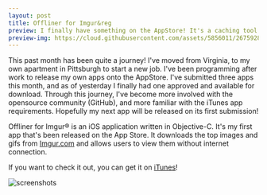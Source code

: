 ```yaml
---
layout: post
title: Offliner for Imgur&reg
preview: I finally have something on the AppStore! It's a caching tool for the front page of Imgur.
preview-img: https://cloud.githubusercontent.com/assets/5856011/26759284/b0692f86-48c7-11e7-821f-10f810b2cdb5.png
---
```


This past month has been quite a journey! I've moved from Virginia, to my own apartment in Pittsburgh to start a new job. I've been programming after work to release my own apps onto the AppStore. I've submitted three apps this month, and as of yesterday I finally had one approved and available for download. Through this journey, I've become more involved with the opensource community (GitHub), and more familiar with the iTunes app requirements. Hopefully my next app will be released on its first submission!

Offliner for Imgur&reg; is an iOS application written in Objective-C. It's my first app that's been released on the App Store. It downloads the top images and gifs from [Imgur.com](https://imgur.com) and allows users to view them without internet connection.

If you want to check it out, you can get it on [iTunes](https://itunes.apple.com/us/app/offliner-for-imgur/id886642092)!

![screenshots](https://cloud.githubusercontent.com/assets/5856011/26759322/a4cf1446-48c8-11e7-92be-dd038723cd13.png)